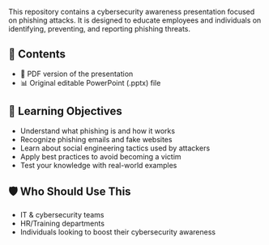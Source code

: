 This repository contains a cybersecurity awareness presentation focused on phishing attacks. It is designed to educate employees and individuals on identifying, preventing, and reporting phishing threats.

## 📌 Contents
- 📄 PDF version of the presentation
- 📊 Original editable PowerPoint (.pptx) file

## 🎯 Learning Objectives
- Understand what phishing is and how it works
- Recognize phishing emails and fake websites
- Learn about social engineering tactics used by attackers
- Apply best practices to avoid becoming a victim
- Test your knowledge with real-world examples

## 🛡️ Who Should Use This
- IT & cybersecurity teams
- HR/Training departments
- Individuals looking to boost their cybersecurity awareness
